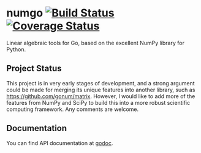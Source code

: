 numgo [![Build Status](https://travis-ci.org/jesand/numgo.svg?branch=master)](https://travis-ci.org/jesand/numgo) [![Coverage Status](https://img.shields.io/coveralls/jesand/numgo.svg)](https://coveralls.io/r/jesand/numgo?branch=master)
===============

Linear algebraic tools for Go, based on the excellent NumPy library for Python.

Project Status
---------------

This project is in very early stages of development, and a strong argument could
be made for merging its unique features into another library, such as
https://github.com/gonum/matrix. However, I would like to add more of the
features from NumPy and SciPy to build this into a more robust scientific
computing framework. Any comments are welcome.

Documentation
---------------

You can find API documentation at
[godoc](https://godoc.org/github.com/jesand/numgo).
